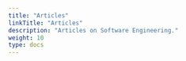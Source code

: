 ```yaml
---
title: "Articles"
linkTitle: "Articles"
description: "Articles on Software Engineering."
weight: 10
type: docs
---
```

